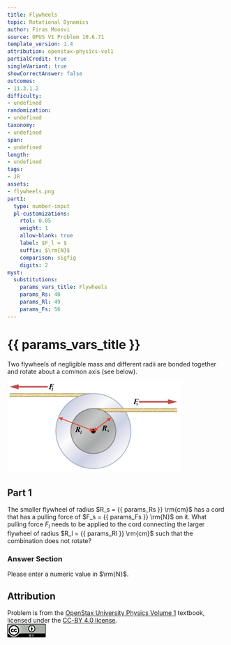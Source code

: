 ```yaml
---
title: Flywheels
topic: Rotational Dynamics
author: Firas Moosvi
source: OPUS V1 Problem 10.6.71
template_version: 1.4
attribution: openstax-physics-vol1
partialCredit: true
singleVariant: true
showCorrectAnswer: false
outcomes:
- 11.3.1.2
difficulty:
- undefined
randomization:
- undefined
taxonomy:
- undefined
span:
- undefined
length:
- undefined
tags:
- JR
assets:
- flywheels.png
part1:
  type: number-input
  pl-customizations:
    rtol: 0.05
    weight: 1
    allow-blank: true
    label: $F_l = $
    suffix: $\rm{N}$
    comparison: sigfig
    digits: 2
myst:
  substitutions:
    params_vars_title: Flywheels
    params_Rs: 40
    params_Rl: 49
    params_Fs: 56
---
```

# {{ params_vars_title }}
Two flywheels of negligible mass and different radii are bonded together and rotate about a common axis (see below).

<img src="flywheels.png" width=400 alt="An image showing two concentric disks connected to each other and to a fixed axis through their centres. The smaller disk is pulled to the right by a rope connected to the top part of the disk. The larger disk is pulled to the left by a rope connected to the top part of the disk.">

## Part 1

The smaller flywheel of radius $R_s = {{ params_Rs }} \rm{cm}$ has a cord that has a pulling force of $F_s = {{ params_Fs }} \rm{N}$ on it. What pulling force $F_l$ needs to be applied to the cord connecting the larger flywheel of radius $R_l = {{ params_Rl }} \rm{cm}$ such that the combination does not rotate?

### Answer Section

Please enter a numeric value in $\rm{N}$.

## Attribution

Problem is from the [OpenStax University Physics Volume 1](https://openstax.org/details/books/university-physics-volume-1) textbook, licensed under the [CC-BY 4.0 license](https://creativecommons.org/licenses/by/4.0/).<br>![Image representing the Creative Commons 4.0 BY license.](https://raw.githubusercontent.com/firasm/bits/master/by.png)